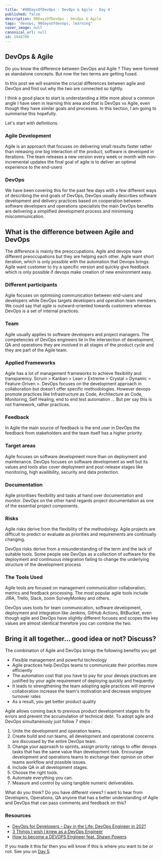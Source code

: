```yaml
---
title: '#90DaysOfDevOps - DevOps & Agile - Day 4'
published: false
description: 90DaysOfDevOps - DevOps & Agile
tags: "devops, 90daysofdevops, learning"
cover_image: null
canonical_url: null
id: 1048700
---
```

## DevOps & Agile

Do you know the difference between DevOps and Agile ? They were formed as standalone concepts. But now the two terms are getting fused.

In this post we will examine the crucial differences between agile and DevOps and find out why the two are connected so tightly.

I think a good place to start is understanding a little more about a common angle I have seen in learning this area and that is DevOps vs Agile, even though they have similar goals and processes. In this section, I am going to summarise this hopefully. 

Let's start with definitions. 

### Agile Development 

Agile is an approach that focuses on delivering  small results faster rather than releasing one big interaction of the product, software is developed in iterations. The team releases a new version every week or month with non-incremental updates the final goal of agile is to deliver an optimal experience to the end-users 

### DevOps 

We have been covering this for the past few days with a few different ways of describing the end goals of DevOps, DevOps usually describes software development 
and delivery practices based on cooperation between software developers and operations specialists the main DevOps benefits are delivering a simplified development process and minimising miscommunication. 

## What is the difference between Agile and DevOps 

The difference is mainly the preoccupations. Agile and devops have different preoccupations but they are helping each other. Agile want short iteration, which is only possible with the automation that Devops brings. Agile want customer to try a specific version and quickly give feedback which is only possible if devops make creation of new environment easy.

### Different participants 

Agile focuses on optimising communication between end-users and developers while DevOps targets developers and operation team members.  We could say that agile is outward-oriented towards customers whereas DevOps is a set of internal practices. 

### Team 

Agile usually applies to software developers and project managers. The competencies of DevOps engineers lie in the intersection of development, QA and operations they are involved in all stages of the product cycle and they are part of the Agile team. 

### Applied Frameworks

Agile has a lot of management frameworks to achieve flexibility and transparency. Scrum > Kanban > Lean > Extreme > Crystal > Dynamic > Feature-Driven >. DevOps focuses on the development approach in collaboration but doesn't offer specific methodologies. However devops promote practices like Infrastructure as Code, Architecture as Code, Monitoring, Self Healing, end to end test automation ... But per say this is not framework, rather practices. 

### Feedback 
In Agile the main source of feedback is the end user in DevOps the feedback from stakeholders and the team itself has a higher priority. 

### Target areas 
Agile focuses on software development more than on deployment and maintenance. DevOps focuses on software development as well but its values and tools also cover deployment and post-release stages like monitoring, high availibility, security and data protection.

### Documentation 
Agile prioritises flexibility and tasks at hand over documentation and monitor. DevOps on the other hand regards project documentation as one of the essential project components. 

### Risks
Agile risks derive from the flexibility of the methodology. Agile projects are difficult to predict or evaluate as priorities and requirements are continually changing. 

DevOps risks derive from a misunderstanding of the term and the lack of suitable tools. Some people see DevOps as a collection of software for the deployment and continuous integration failing to change the underlying structure of the development process 

### The Tools Used 
Agile tools are focused on management communication collaboration, metrics and feedback processing. The most popular agile tools include JIRA, Trello, Slack, zoom SurveyMonkey and others. 

DevOps uses tools for team communication, software development, deployment and integration like Jenkins, GitHub Actions, BitBucket, even though agile and DevOps have slightly different focuses and scopes the key values are almost identical therefore you can combine the two. 

## Bring it all together… good idea or not? Discuss? 

The combination of Agile and DevOps brings the following benefits you get 
-	Flexible management and powerful technology 
-	Agile practices help DevOps teams to communicate their priorities more efficiently 
-   The automation cost that you have to pay for your devops practices are justified by your agile requirement of deploying quickly and frequently
-	It leads to strengthening the team adopting agile practices will improve collaboration increase the team's motivation and decrease employee turnover rates 
-	As a result, you get better product quality 

Agile allows coming back to previous product development stages to fix errors and prevent the accumulation of technical debt. To adopt agile and DevOps 
simultaneously just follow 7 steps :

1. Unite the development and operation teams. 
2. Create build and run teams, all development and operational concerns are discussed by the entire DevOps team. 
3. Change your approach to sprints, assign priority ratings to offer devops tasks that has the same value than development task. Encourage development and operations teams to exchange their opinion on other teams workflow and possible issues.
4. Include QA in all development stages. 
5. Choose the right tools. 
6. Automate everything you can. 
7. Measure and control by using tangible numeric deliverables. 

What do you think? Do you have different views? I want to hear from Developers, Operations, QA anyone that has a better understanding of Agile and DevOps that can pass comments and feedback on this? 

### Resources 

- [DevOps for Developers – Day in the Life: DevOps Engineer in 2021](https://www.youtube.com/watch?v=2JymM0YoqGA)
- [3 Things I wish I knew as a DevOps Engineer](https://www.youtube.com/watch?v=udRNM7YRdY4)
- [How to become a DEVOPS Engineer feat. Shawn Powers](https://www.youtube.com/watch?v=kDQMjAQNvY4)

If you made it this far then you will know if this is where you want to be or not. See you on [Day 5](day05.md). 
